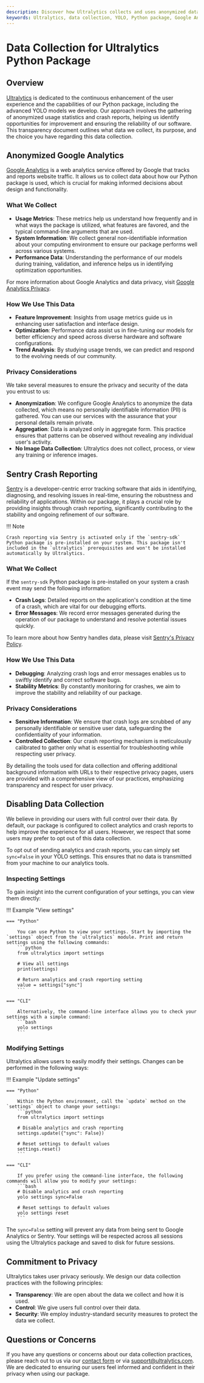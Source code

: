 ```yaml
---
description: Discover how Ultralytics collects and uses anonymized data to enhance the YOLO Python package while prioritizing user privacy and control.
keywords: Ultralytics, data collection, YOLO, Python package, Google Analytics, Sentry, privacy, anonymized data, user control, crash reporting
---
```


# Data Collection for Ultralytics Python Package

## Overview

[Ultralytics](https://ultralytics.com) is dedicated to the continuous enhancement of the user experience and the capabilities of our Python package, including the advanced YOLO models we develop. Our approach involves the gathering of anonymized usage statistics and crash reports, helping us identify opportunities for improvement and ensuring the reliability of our software. This transparency document outlines what data we collect, its purpose, and the choice you have regarding this data collection.

## Anonymized Google Analytics

[Google Analytics](https://developers.google.com/analytics) is a web analytics service offered by Google that tracks and reports website traffic. It allows us to collect data about how our Python package is used, which is crucial for making informed decisions about design and functionality.

### What We Collect

- **Usage Metrics**: These metrics help us understand how frequently and in what ways the package is utilized, what features are favored, and the typical command-line arguments that are used.
- **System Information**: We collect general non-identifiable information about your computing environment to ensure our package performs well across various systems.
- **Performance Data**: Understanding the performance of our models during training, validation, and inference helps us in identifying optimization opportunities.

For more information about Google Analytics and data privacy, visit [Google Analytics Privacy](https://support.google.com/analytics/answer/6004245).

### How We Use This Data

- **Feature Improvement**: Insights from usage metrics guide us in enhancing user satisfaction and interface design.
- **Optimization**: Performance data assist us in fine-tuning our models for better efficiency and speed across diverse hardware and software configurations.
- **Trend Analysis**: By studying usage trends, we can predict and respond to the evolving needs of our community.

### Privacy Considerations

We take several measures to ensure the privacy and security of the data you entrust to us:

- **Anonymization**: We configure Google Analytics to anonymize the data collected, which means no personally identifiable information (PII) is gathered. You can use our services with the assurance that your personal details remain private.
- **Aggregation**: Data is analyzed only in aggregate form. This practice ensures that patterns can be observed without revealing any individual user's activity.
- **No Image Data Collection**: Ultralytics does not collect, process, or view any training or inference images.

## Sentry Crash Reporting

[Sentry](https://sentry.io/) is a developer-centric error tracking software that aids in identifying, diagnosing, and resolving issues in real-time, ensuring the robustness and reliability of applications. Within our package, it plays a crucial role by providing insights through crash reporting, significantly contributing to the stability and ongoing refinement of our software.

!!! Note

    Crash reporting via Sentry is activated only if the `sentry-sdk` Python package is pre-installed on your system. This package isn't included in the `ultralytics` prerequisites and won't be installed automatically by Ultralytics.

### What We Collect

If the `sentry-sdk` Python package is pre-installed on your system a crash event may send the following information:

- **Crash Logs**: Detailed reports on the application's condition at the time of a crash, which are vital for our debugging efforts.
- **Error Messages**: We record error messages generated during the operation of our package to understand and resolve potential issues quickly.

To learn more about how Sentry handles data, please visit [Sentry's Privacy Policy](https://sentry.io/privacy/).

### How We Use This Data

- **Debugging**: Analyzing crash logs and error messages enables us to swiftly identify and correct software bugs.
- **Stability Metrics**: By constantly monitoring for crashes, we aim to improve the stability and reliability of our package.

### Privacy Considerations

- **Sensitive Information**: We ensure that crash logs are scrubbed of any personally identifiable or sensitive user data, safeguarding the confidentiality of your information.
- **Controlled Collection**: Our crash reporting mechanism is meticulously calibrated to gather only what is essential for troubleshooting while respecting user privacy.

By detailing the tools used for data collection and offering additional background information with URLs to their respective privacy pages, users are provided with a comprehensive view of our practices, emphasizing transparency and respect for user privacy.

## Disabling Data Collection

We believe in providing our users with full control over their data. By default, our package is configured to collect analytics and crash reports to help improve the experience for all users. However, we respect that some users may prefer to opt out of this data collection.

To opt out of sending analytics and crash reports, you can simply set `sync=False` in your YOLO settings. This ensures that no data is transmitted from your machine to our analytics tools.

### Inspecting Settings

To gain insight into the current configuration of your settings, you can view them directly:

!!! Example "View settings"

    === "Python"

        You can use Python to view your settings. Start by importing the `settings` object from the `ultralytics` module. Print and return settings using the following commands:
        ```python
        from ultralytics import settings

        # View all settings
        print(settings)

        # Return analytics and crash reporting setting
        value = settings["sync"]
        ```

    === "CLI"

        Alternatively, the command-line interface allows you to check your settings with a simple command:
        ```bash
        yolo settings
        ```

### Modifying Settings

Ultralytics allows users to easily modify their settings. Changes can be performed in the following ways:

!!! Example "Update settings"

    === "Python"

        Within the Python environment, call the `update` method on the `settings` object to change your settings:
        ```python
        from ultralytics import settings

        # Disable analytics and crash reporting
        settings.update({"sync": False})

        # Reset settings to default values
        settings.reset()
        ```

    === "CLI"

        If you prefer using the command-line interface, the following commands will allow you to modify your settings:
        ```bash
        # Disable analytics and crash reporting
        yolo settings sync=False

        # Reset settings to default values
        yolo settings reset
        ```

The `sync=False` setting will prevent any data from being sent to Google Analytics or Sentry. Your settings will be respected across all sessions using the Ultralytics package and saved to disk for future sessions.

## Commitment to Privacy

Ultralytics takes user privacy seriously. We design our data collection practices with the following principles:

- **Transparency**: We are open about the data we collect and how it is used.
- **Control**: We give users full control over their data.
- **Security**: We employ industry-standard security measures to protect the data we collect.

## Questions or Concerns

If you have any questions or concerns about our data collection practices, please reach out to us via our [contact form](https://ultralytics.com/contact) or via [support@ultralytics.com](mailto:support@ultralytics.com). We are dedicated to ensuring our users feel informed and confident in their privacy when using our package.
